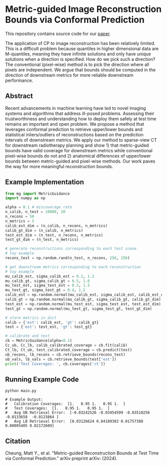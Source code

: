 # Metric-guided Image Reconstruction Bounds via Conformal Prediction

This repository contains source code for our [paper](https://arxiv.org).

The application of CP to image reconstruction has been relatively limited.
This is a difficult problem because quantiles in higher dimensional data are M-quantiles, meaning they have infinite solutions and only have unique solutions when a direction is specified. How do we pick such a direction? The conventional (pixel-wise) method is to pick the direction where all pixels are independent. We argue that bounds should be computed in the direction of downstream metrics for more reliable downstream performance.

## Abstract

Recent advancements in machine learning have led to novel imaging systems and algorithms that address ill-posed problems. 
Assessing their trustworthiness and understanding how to deploy them safely at test time remains an important and open problem.
We propose a method that leverages conformal prediction to retrieve upper/lower bounds and statistical inliers/outliers of reconstructions based on the prediction intervals of downstream metrics.
We apply our method to sparse-view CT for downstream radiotherapy planning and show 1) that metric-guided bounds have valid coverage for downstream metrics while conventional pixel-wise bounds do not and 2) anatomical differences of upper/lower bounds between metric-guided and pixel-wise methods.
Our work paves the way for more meaningful reconstruction bounds.

## Example Implementation
```python
from mg import MetricGuidance
import numpy as np

alpha = 0.1 # miscoverage rate
n_calib, n_test = 10000, 20
n_recons = 50
n_metrics = 5
calib_est_dim = (n_calib, n_recons, n_metrics)
calib_gt_dim = (n_calib, n_metrics)
test_est_dim = (n_test, n_recons, n_metrics)
test_gt_dim = (n_test, n_metrics)

# generate reconstructions corresponding to each test scene
# toy example
recons_test = np.random.rand(n_test, n_recons, 256, 256)

# get downstream metrics corresponding to each reconstruction
# toy example
mu_calib_est, sigma_calib_est = 0.1, 1.2
mu_calib_gt, sigma_calib_gt = 0.5, 1.6
mu_test_est, sigma_test_est = 0.3, 1.5
mu_test_gt, sigma_test_gt = 0.4, 1.2
calib_est = np.random.normal(mu_calib_est, sigma_calib_est, calib_est_dim)
calib_gt = np.random.normal(mu_calib_gt, sigma_calib_gt, calib_gt_dim)
test_est = np.random.normal(mu_test_est, sigma_test_est, test_est_dim)
test_gt = np.random.normal(mu_test_gt, sigma_test_gt, test_gt_dim)

# store metrics in dict
calib = {'est': calib_est, 'gt': calib_gt}
test = {'est': test_est, 'gt': test_gt}

# calibrate and test
cb = MetricGuidance(alpha=0.1)
Cc_ub, Cc_lb, calib_calibrated_coverage = cb.fit(calib)
Ct_lb, Ct_ub, test_calibrated_coverage = cb.predict(test)
ub_recons, lb_recons = cb.retrieve_bounds(recons_test)
ub_vals, lb_vals = cb.retrieve_bounds(test['est'])
print('Test Coverages: ', cb.coverages['ct'])
```

## Running Example Code
```
python main.py

# Example Output:
# 	Calibration Coverages:  [1.   0.95 1.   0.95 1.  ]
# 	Test Coverages:  [1.   0.95 1.   0.95 1.  ]
# 	Avg UB Retrieval Error:  [-0.03242526 -0.03454599 -0.03510256 -0.0133658  -0.0123864 ]
# 	Avg LB Retrieval Error:  [0.03126624 0.04189383 0.01757388 0.00095405 0.02172609]
```

## Citation
Cheung, Matt Y., et al. "Metric-guided Reconstruction Bounds at Test Time via Conformal Prediction." arXiv preprint arXiv: (2024).